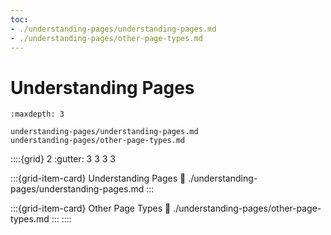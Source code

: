 ```yaml
---
toc:
- ./understanding-pages/understanding-pages.md
- ./understanding-pages/other-page-types.md
---
```

# Understanding Pages

```{toctree}
:maxdepth: 3

understanding-pages/understanding-pages.md
understanding-pages/other-page-types.md
```

::::{grid} 2
:gutter: 3 3 3 3

:::{grid-item-card} Understanding Pages
:link: ./understanding-pages/understanding-pages.md
:::

:::{grid-item-card} Other Page Types
:link: ./understanding-pages/other-page-types.md
:::
::::
